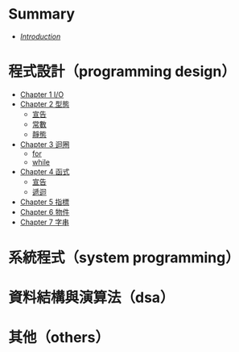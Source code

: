 # Summary

- [*Introduction*](./intro.md)

# 程式設計（programming design）

- [Chapter 1 I/O](./programming-design/ch1.md)
- [Chapter 2 型態](./programming-design/ch2_0.md)
  - [宣告](./programming-design/ch2_1.md)
  - [常數](./programming-design/ch2_2.md)
  - [靜態](./programming-design/ch2_3.md)
- [Chapter 3 迴圈](./programming-design/ch3_0.md)
  - [for](./programming-design/ch3_1.md)
  - [while](./programming-design/ch3_2.md)
- [Chapter 4 函式](./programming-design/ch4_0.md)
  - [宣告](./programming-design/ch4_1.md)
  - [遞迴](./programming-design/ch4_2.md)
- [Chapter 5 指標]()
- [Chapter 6 物件]()
- [Chapter 7 字串]()

# 系統程式（system programming）

# 資料結構與演算法（dsa）

# 其他（others）
